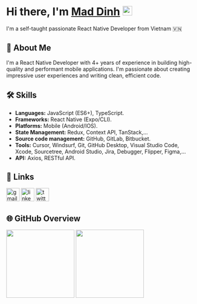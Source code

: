 # Hi there, I'm <a href="https://github.com/dennytosp">Mad Dinh</a> <img src="https://media.giphy.com/media/hvRJCLFzcasrR4ia7z/giphy.gif" width="25px">

I'm a self-taught passionate React Native Developer from Vietnam 🇻🇳

## 🚀 About Me
I'm a React Native Developer with 4+ years of experience in building high-quality and performant mobile applications. I'm passionate about creating impressive user experiences and writing clean, efficient code.

## 🛠 Skills
- **Languages:** JavaScript (ES6+), TypeScript.
- **Frameworks:** React Native (Expo/CLI).
- **Platforms:** Mobile (Android/IOS).
- **State Management:** Redux, Context API, TanStack,...
- **Source code management:** GitHub, GitLab, Bitbucket.
- **Tools:** Cursor, Windsurf, Git, GitHub Desktop, Visual Studio Code, Xcode, Sourcetree, Android Studio, Jira, Debugger, Flipper, Figma,...
- **API:** Axios, RESTful API.

## 🔗 Links
<div align="left">
  <a href="mailto:example@yourdomain.com"><img src="https://img.shields.io/static/v1?message=Gmail&logo=gmail&label=&color=D14836&logoColor=white&labelColor=&style=for-the-badge" height="35" alt="gmail logo" /></a>
  <a href="https://www.linkedin.com/in/dinhtienphong"><img src="https://img.shields.io/static/v1?message=LinkedIn&logo=linkedin&label=&color=0077B5&logoColor=white&labelColor=&style=for-the-badge" height="35" alt="linkedin logo" /></a>
  <a href="https://twitter.com/oceandawy"><img src="https://img.shields.io/badge/twitter-1DA1F2?style=for-the-badge&logo=twitter&logoColor=white" height="35" alt="twitter logo" /></a>
</div>

## 🌐 GitHub Overview

<div>
  <picture>
  <source
    srcset="https://github-readme-stats.vercel.app/api?username=dennytosp&show_icons=true&include_all_commits=true&count_private=true&theme=transparent" height="180"
    media="(prefers-color-scheme: dark)"
  />
  <source
    srcset="https://github-readme-stats.vercel.app/api?username=dennytosp&show_icons=true&include_all_commits=true&count_private=true&theme=transparent" height="180"
    media="(prefers-color-scheme: light), (prefers-color-scheme: no-preference)"
  />
  <img src="https://github-readme-stats.vercel.app/api?username=denntosp&show_icons=true" />
</picture>

  <picture>
  <source
    srcset="https://github-readme-stats.vercel.app/api/top-langs?username=dennytosp&hide=c%23&locale=en&hide_title=false&layout=compact&card_width=320&langs_count=6&theme=transparent&hide_border=false" height="180" alt="languages graph" height="180"
    media="(prefers-color-scheme: dark)"
  />
  <source
    srcset="https://github-readme-stats.vercel.app/api/top-langs?username=dennytosp&hide=c%23&locale=en&hide_title=false&layout=compact&card_width=320&langs_count=6&theme=transparent&hide_border=false" height="180" alt="languages graph" height="180"
    media="(prefers-color-scheme: light), (prefers-color-scheme: no-preference)"
  />
  <img src="https://github-readme-stats.vercel.app/api/top-langs?username=denntosp&show_icons=true" />
</picture>
</div>

